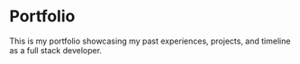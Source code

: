# Portfolio
This is my portfolio showcasing my past experiences, projects, and timeline as a full stack developer.

